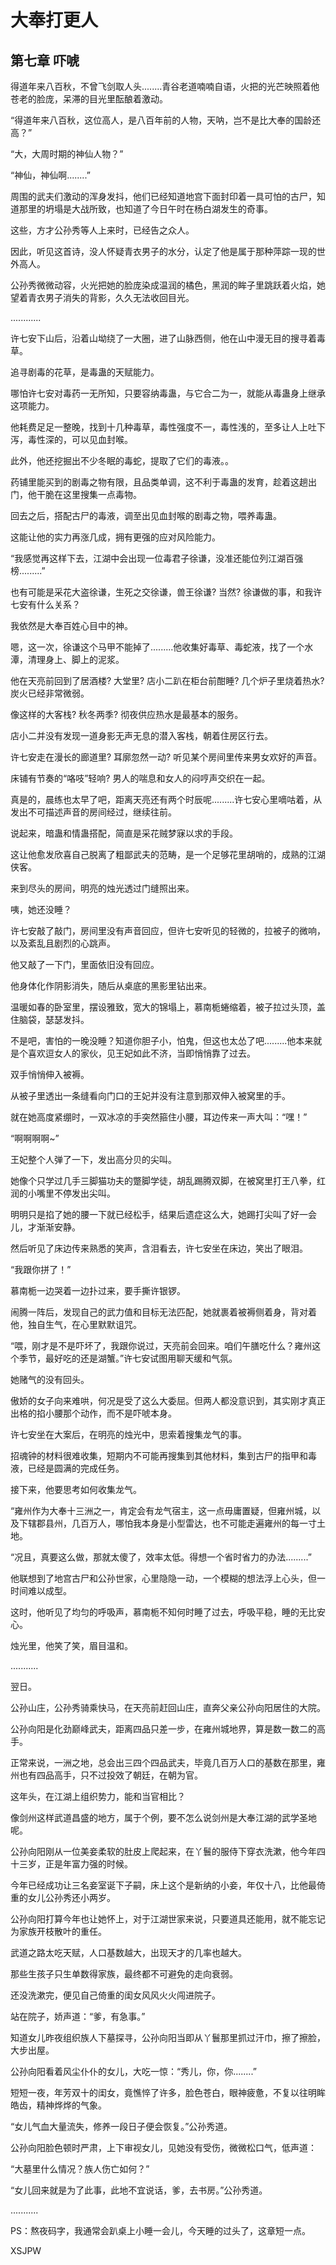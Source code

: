 # 大奉打更人 
 ## 第七章 吓唬
  得道年来八百秋，不曾飞剑取人头........青谷老道喃喃自语，火把的光芒映照着他苍老的脸庞，呆滞的目光里酝酿着激动。  
  
 “得道年来八百秋，这位高人，是八百年前的人物，天呐，岂不是比大奉的国龄还高？”  
  
 “大，大周时期的神仙人物？”  
  
 “神仙，神仙啊........”  
  
 周围的武夫们激动的浑身发抖，他们已经知道地宫下面封印着一具可怕的古尸，知道那里的坍塌是大战所致，也知道了今日午时在杨白湖发生的奇事。  
  
 这些，方才公孙秀等人上来时，已经告之众人。  
  
 因此，听见这首诗，没人怀疑青衣男子的水分，认定了他是属于那种萍踪一现的世外高人。  
  
 公孙秀微微动容，火光把她的脸庞染成温润的橘色，黑润的眸子里跳跃着火焰，她望着青衣男子消失的背影，久久无法收回目光。  
  
 ............  
  
 许七安下山后，沿着山坳绕了一大圈，进了山脉西侧，他在山中漫无目的搜寻着毒草。  
  
 追寻剧毒的花草，是毒蛊的天赋能力。  
  
 哪怕许七安对毒药一无所知，只要容纳毒蛊，与它合二为一，就能从毒蛊身上继承这项能力。  
  
 他耗费足足一整晚，找到十几种毒草，毒性强度不一，毒性浅的，至多让人上吐下泻，毒性深的，可以见血封喉。  
  
 此外，他还挖掘出不少冬眠的毒蛇，提取了它们的毒液。。  
  
 药铺里能买到的剧毒之物有限，且品类单调，这不利于毒蛊的发育，趁着这趟出门，他干脆在这里搜集一点毒物。  
  
 回去之后，搭配古尸的毒液，调至出见血封喉的剧毒之物，喂养毒蛊。  
  
 这能让他的实力再涨几成，拥有更强的应对风险能力。  
  
 “我感觉再这样下去，江湖中会出现一位毒君子徐谦，没准还能位列江湖百强榜.........”  
  
 也有可能是采花大盗徐谦，生死之交徐谦，兽王徐谦? 当然? 徐谦做的事，和我许七安有什么关系？  
  
 我依然是大奉百姓心目中的神。  
  
 嗯，这一次，徐谦这个马甲不能掉了.........他收集好毒草、毒蛇液，找了一个水潭，清理身上、脚上的泥浆。  
  
 他在天亮前回到了居酒楼? 大堂里? 店小二趴在柜台前酣睡? 几个炉子里烧着热水? 炭火已经非常微弱。  
  
 像这样的大客栈? 秋冬两季? 彻夜供应热水是最基本的服务。  
  
 店小二并没有发现一道身影无声无息的潜入客栈，朝着住房区行去。  
  
 许七安走在漫长的廊道里? 耳廓忽然一动? 听见某个房间里传来男女欢好的声音。  
  
 床铺有节奏的“咯吱”轻响? 男人的喘息和女人的闷哼声交织在一起。  
  
 真是的，晨练也太早了吧，距离天亮还有两个时辰呢.........许七安心里嘀咕着，从发出不可描述声音的房间经过，继续往前。  
  
 说起来，暗蛊和情蛊搭配，简直是采花贼梦寐以求的手段。  
  
 这让他愈发欣喜自己脱离了粗鄙武夫的范畴，是一个足够花里胡哨的，成熟的江湖侠客。  
  
 来到尽头的房间，明亮的烛光透过门缝照出来。  
  
 咦，她还没睡？  
  
 许七安敲了敲门，房间里没有声音回应，但许七安听见的轻微的，拉被子的微响，以及紊乱且剧烈的心跳声。  
  
 他又敲了一下门，里面依旧没有回应。  
  
 他身体化作阴影消失，随后从桌底的黑影里钻出来。  
  
 温暖如春的卧室里，摆设雅致，宽大的锦塌上，慕南栀蜷缩着，被子拉过头顶，盖住脑袋，瑟瑟发抖。  
  
 不是吧，害怕的一晚没睡？知道你胆子小，怕鬼，但这也太怂了吧.........他本来就是个喜欢逗女人的家伙，见王妃如此不济，当即悄悄靠了过去。  
  
 双手悄悄伸入被褥。  
  
 从被子里透出一条缝看向门口的王妃并没有注意到那双伸入被窝里的手。  
  
 就在她高度紧绷时，一双冰凉的手突然箍住小腰，耳边传来一声大叫：“嘿！”  
  
 “啊啊啊啊\~”  
  
 王妃整个人弹了一下，发出高分贝的尖叫。  
  
 她像个只学过几手三脚猫功夫的蹩脚学徒，胡乱踢腾双脚，在被窝里打王八拳，红润的小嘴里不停发出尖叫。  
  
 明明只是掐了她的腰一下就已经松手，结果后遗症这么大，她踢打尖叫了好一会儿，才渐渐安静。  
  
 然后听见了床边传来熟悉的笑声，含泪看去，许七安坐在床边，笑出了眼泪。  
  
 “我跟你拼了！”  
  
 慕南栀一边哭着一边扑过来，要手撕许银锣。  
  
 闹腾一阵后，发现自己的武力值和目标无法匹配，她就裹着被褥侧着身，背对着他，独自生气，在心里默默诅咒。  
  
 “喂，刚才是不是吓坏了，我跟你说过，天亮前会回来。咱们午膳吃什么？雍州这个季节，最好吃的还是湖蟹。”许七安试图用聊天缓和气氛。  
  
 她赌气的没有回头。  
  
 傲娇的女子向来难哄，何况是受了这么大委屈。但两人都没意识到，其实刚才真正出格的掐小腰那个动作，而不是吓唬本身。  
  
 许七安坐在大案后，在明亮的烛光中，思索着搜集龙气的事。  
  
 招魂钟的材料很难收集，短期内不可能再搜集到其他材料，集到古尸的指甲和毒液，已经是圆满的完成任务。  
  
 接下来，他要思考如何收集龙气。  
  
 “雍州作为大奉十三洲之一，肯定会有龙气宿主，这一点毋庸置疑，但雍州城，以及下辖郡县州，几百万人，哪怕我本身是小型雷达，也不可能走遍雍州的每一寸土地。  
  
 “况且，真要这么做，那就太傻了，效率太低。得想一个省时省力的办法.........”  
  
 他联想到了地宫古尸和公孙世家，心里隐隐一动，一个模糊的想法浮上心头，但一时间难以成型。  
  
 这时，他听见了均匀的呼吸声，慕南栀不知何时睡了过去，呼吸平稳，睡的无比安心。  
  
 烛光里，他笑了笑，眉目温和。  
  
 ...........  
  
 翌日。  
  
 公孙山庄，公孙秀骑乘快马，在天亮前赶回山庄，直奔父亲公孙向阳居住的大院。  
  
 公孙向阳是化劲巅峰武夫，距离四品只差一步，在雍州城地界，算是数一数二的高手。  
  
 正常来说，一洲之地，总会出三四个四品武夫，毕竟几百万人口的基数在那里，雍州也有四品高手，只不过投效了朝廷，在朝为官。  
  
 这年头，在江湖上组织势力，能和当官相比？  
  
 像剑州这样武道昌盛的地方，属于个例，要不怎么说剑州是大奉江湖的武学圣地呢。  
  
 公孙向阳刚从一位美妾柔软的肚皮上爬起来，在丫鬟的服侍下穿衣洗漱，他今年四十三岁，正是年富力强的时候。  
  
 今年已经成功让三名妾室诞下子嗣，床上这个是新纳的小妾，年仅十八，比他最倚重的女儿公孙秀还小两岁。  
  
 公孙向阳打算今年也让她怀上，对于江湖世家来说，只要道具还能用，就不能忘记为家族开枝散叶的重任。  
  
 武道之路太吃天赋，人口基数越大，出现天才的几率也越大。  
  
 那些生孩子只生单数得家族，最终都不可避免的走向衰弱。  
  
 还没洗漱完，便见自己倚重的闺女风风火火闯进院子。  
  
 站在院子，娇声道：“爹，有急事。”  
  
 知道女儿昨夜组织族人下墓探寻，公孙向阳当即从丫鬟那里抓过汗巾，擦了擦脸，大步出屋。  
  
 公孙向阳看着风尘仆仆的女儿，大吃一惊：“秀儿，你，你........”  
  
 短短一夜，年芳双十的闺女，竟憔悴了许多，脸色苍白，眼神疲惫，不复以往明眸皓齿，精神烨烨的气象。  
  
 “女儿气血大量流失，修养一段日子便会恢复。”公孙秀道。  
  
 公孙向阳脸色顿时严肃，上下审视女儿，见她没有受伤，微微松口气，低声道：  
  
 “大墓里什么情况？族人伤亡如何？”  
  
 “女儿回来就是为了此事，此地不宜说话，爹，去书房。”公孙秀道。  
  
 ...........  
  
 PS：熬夜码字，我通常会趴桌上小睡一会儿，今天睡的过头了，这章短一点。  
   
XSJPW